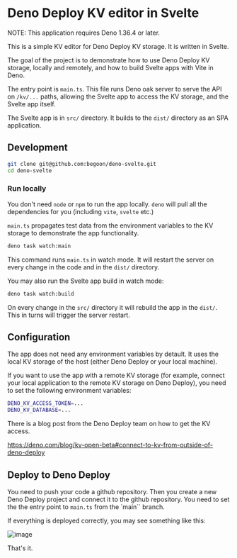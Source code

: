# Deno Deploy KV editor in Svelte

NOTE: This application requires Deno 1.36.4 or later.

This is a simple KV editor for Deno Deploy KV storage. It is written in Svelte.

The goal of the project is to demonstrate how to use Deno Deploy KV storage,
locally and remotely, and how to build Svelte apps with Vite in Deno.

The entry point is `main.ts`. This file runs Deno oak server to serve the API
on `/kv/...` paths, allowing the Svelte app to access the KV storage, and
the Svelte app itself.

The Svelte app is in `src/` directory. It builds to the `dist/` directory
as an SPA application.

## Development

```sh
git clone git@github.com:begoon/deno-svelte.git
cd deno-svelte
```

### Run locally

You don't need `node` or `npm` to run the app locally. `deno` will pull all
the dependencies for you (including `vite`, `svelte` etc.)

`main.ts` propagates test data from the environment variables to the KV storage
to demonstrate the app functionality.

```sh
deno task watch:main
```

This command runs `main.ts` in watch mode. It will restart the server on
every change in the code and in the `dist/` directory.

You may also run the Svelte app build in watch mode:

```sh
deno task watch:build
```

On every change in the `src/` directory it will rebuild the app in the `dist/`.
This in turns will trigger the server restart.

## Configuration

The app does not need any environment variables by detault. It uses the local
KV storage of the host (either Deno Deploy or your local machine).

If you want to use the app with a remote KV storage (for example, connect
your local application to the remote KV storage on Deno Deploy), you need
to set the following environment variables:

```sh
DENO_KV_ACCESS_TOKEN=...
DENO_KV_DATABASE=...
```

There is a blog post from the Deno Deploy team on how to get the KV access.

<https://deno.com/blog/kv-open-beta#connect-to-kv-from-outside-of-deno-deploy>

## Deploy to Deno Deploy

You need to push your code a github repository. Then you create a new Deno
Deploy project and connect it to the github repository. You need to set the
the entry point to `main.ts` from the `main`` branch.

If everything is deployed correctly, you may see something like this:

![image](https://github.com/begoon/deno-svelte/assets/84461/24284359-c1dd-4a17-a996-b27135bb4560)

That's it.
